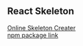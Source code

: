 ## React Skeleton

[Online Skeleton Creater](https://skeletonreact.com/)<br />
[npm package link](https://www.npmjs.com/package/react-content-loader)